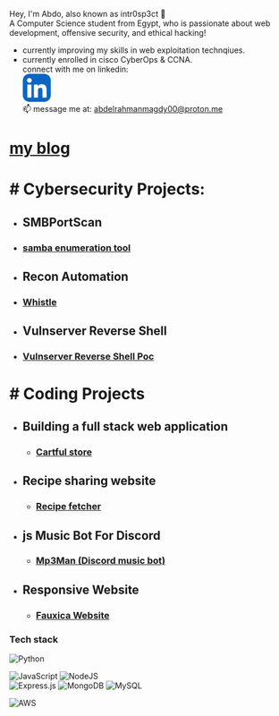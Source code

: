 Hey, I'm Abdo, also known as intr0sp3ct 👋  <br>A Computer Science student from Egypt, who is passionate about web development, offensive security, and ethical hacking!
- currently improving my skills in web exploitation technqiues.
- currently enrolled in cisco CyberOps & CCNA.
 <br> connect with me on linkedin: <div id="user-content-badges" dir="auto">
  <a href="https://www.linkedin.com/in/abdomagdy00/" rel="nofollow">
    <img src="https://github.com/tandpfun/skill-icons/raw/main/icons/LinkedIn.svg" alt="LinkedIn Badge" width="50" height="50" style="max-width: 100%;"> 
  </a>
  <br> 📫 message me at: abdelrahmanmagdy00@proton.me
</div>  

# [ **my blog**](https://the-cyber-sentinel.gitbook.io/wiki/)

# # Cybersecurity Projects: 
- ##  **SMBPortScan**
- ### [samba enumeration tool](https://github.com/abdomagdy0/smb-enum)
    
 - ## **Recon Automation**
-  ### [Whistle](https://github.com/abdomagdy0/Whistle) 


- ## **Vulnserver Reverse Shell**
-  ### [Vulnserver Reverse Shell Poc](https://github.com/abdomagdy0/vulnserver-Reverse-shell)
  

#  #  Coding Projects 

- ## **Building a full stack web application**
  - ###  [Cartful store](https://github.com/abdomagdy0/Cartful)
  
- ## **Recipe sharing website**
  - ###  [Recipe fetcher](https://github.com/abdomagdy0/Find-Recipe)

- ## **js Music Bot For Discord**
  - ### [Mp3Man (Discord music bot)](https://github.com/abdomagdy0/music-bot)


 - ## **Responsive Website**
    - ### [Fauxica Website](https://github.com/abdomagdy0/Frontend-website)
    
### Tech stack
![Python](https://img.shields.io/badge/python-3670A0?style=for-the-badge&logo=python&logoColor=ffdd54)

![JavaScript](https://img.shields.io/badge/javascript-%23323330.svg?style=for-the-badge&logo=javascript&logoColor=%23F7DF1E)
![NodeJS](https://img.shields.io/badge/node.js-6DA55F?style=for-the-badge&logo=node.js&logoColor=white)                                                                                                                           
![Express.js](https://img.shields.io/badge/express.js-%23404d59.svg?style=for-the-badge&logo=express&logoColor=%2361DAFB)
![MongoDB](https://img.shields.io/badge/MongoDB-%234ea94b.svg?style=for-the-badge&logo=mongodb&logoColor=white)
![MySQL](https://img.shields.io/badge/mysql-4479A1.svg?style=for-the-badge&logo=mysql&logoColor=white)
 
![AWS](https://img.shields.io/badge/AWS-%23FF9900.svg?style=for-the-badge&logo=amazon-aws&logoColor=white)


</article>
  </div>
</div>

